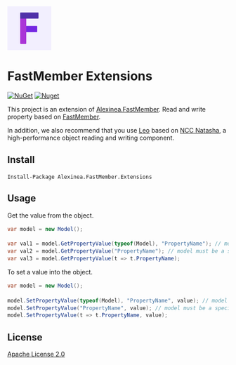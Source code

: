 <p>
    <a href="https://alexinea.com" target="_blank" title="FastMember Extensions">
        <img width="100" src="logo.png" />
    </a>
</p>

# FastMember Extensions

[![NuGet](https://img.shields.io/nuget/v/Alexinea.FastMember.Extensions.svg)](https://nuget.org/packages/Alexinea.FastMember.Extensions) 
[![Nuget](https://img.shields.io/nuget/dt/Alexinea.FastMember.Extensions.svg)](https://nuget.org/packages/Alexinea.FastMember.Extensions)

This project is an extension of [Alexinea.FastMember](https://github.com/alexinea/alexinea-fast-member). Read and write property based on [FastMember](https://github.com/mgravell/fast-member).

In addition, we also recommend that you use [Leo](https://github.com/night-moon-studio/leo) based on [NCC Natasha](https://github.com/dotnetcore/Natasha), a high-performance object reading and writing component.

## Install

```
Install-Package Alexinea.FastMember.Extensions
```

## Usage

Get the value from the object.

```c#
var model = new Model();

var val1 = model.GetPropertyValue(typeof(Model), "PropertyName"); // model may be an object
var val2 = model.GetPropertyValue("PropertyName"); // model must be a specific type
var val3 = model.GetPropertyValue(t => t.PropertyName);
```

To set a value into the object.

```c#
var model = new Model();

model.SetPropertyValue(typeof(Model), "PropertyName", value); // model may be an object
model.SetPropertyValue("PropertyName", value); // model must be a specific type
model.SetPropertyValue(t => t.PropertyName, value);
```

## License

[Apache License 2.0](LICENSE)
